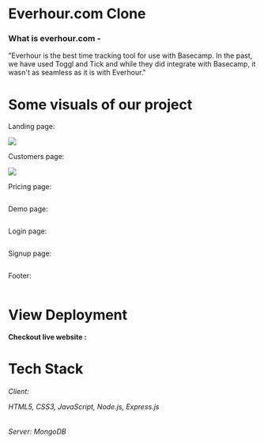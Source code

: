 <h1>Everhour.com Clone</h1>


<h3>What is everhour.com -</h3>
<p>"Everhour is the best time tracking tool for use with Basecamp. In the past, we have used Toggl and Tick and while they did integrate with Basecamp, it wasn't as seamless as it is with Everhour."</p>

</hr>


<h1>Some visuals of our project </h1>
 </hr>
 <p>Landing page: </p>
 <img src="https://user-images.githubusercontent.com/97459016/180615235-c1c7e4ba-0a3e-4800-9368-b6c15d442752.jpeg"/>
  <p>Customers page: </p>
<img src="images.githubusercontent.com/96183163/180624173-e2597428-0c2c-463c-82c4-5b0306dda060.jpeg)](https://user-images.githubusercontent.com/96183163/180624173-e2597428-0c2c-463c-82c4-5b0306dda060.jpeg" />
  <p>Pricing page: </p>
<img src="" />
  <p>Demo page: </p>
<img src="" />
  <p>Login page: </p>
<img src="" />
  <p>Signup page: </p>
<img src="" />
  <p>Footer: </p>
<img src="" />





<h1>View Deployment</h1>
</hr>
<h4>Checkout live website :</h4>

<!-- deployment link put here -->

</hr>
<h1>Tech Stack </h1>
<h6>Client: <p> HTML5, CSS3, JavaScript, Node.js,  Express.js </p> </h6>

<h6>Server: MongoDB</h6>
